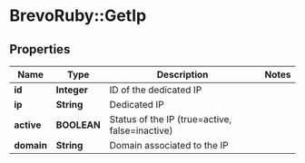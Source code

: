 # BrevoRuby::GetIp

## Properties
Name | Type | Description | Notes
------------ | ------------- | ------------- | -------------
**id** | **Integer** | ID of the dedicated IP | 
**ip** | **String** | Dedicated IP | 
**active** | **BOOLEAN** | Status of the IP (true&#x3D;active, false&#x3D;inactive) | 
**domain** | **String** | Domain associated to the IP | 


